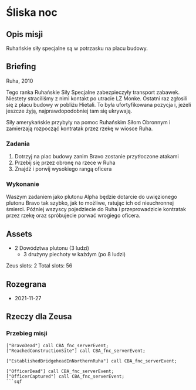 # Śliska noc

## Opis misji

Ruhańskie siły specjalne są w potrzasku na placu budowy.

## Briefing

Ruha, 2010

Tego ranka Ruhańskie Siły Specjalne zabezpieczyły transport zabawek. Niestety straciliśmy z nimi kontakt po utracie LZ Monke. Ostatni raz zgłosili się z placu budowy w pobliżu Hietali. To była ufortyfikowana pozycja i, jeżeli jeszcze żyją, najprawdopodobniej tam się ukrywają.

Siły amerykańskie przybyły na pomoc Ruhańskim Siłom Obronnym i zamierzają rozpocząć kontratak przez rzekę w wiosce Ruha.

### Zadania

1. Dotrzyj na plac budowy zanim Bravo zostanie przytłoczone atakami
2. Przebij się przez obronę na rzece w Ruha
3. Znajdź i porwij wysokiego rangą oficera

### Wykonanie

Waszym zadaniem jako plutonu Alpha będzie dotarcie do uwięzionego plutonu Bravo tak szybko, jak to możliwe, ratując ich od nieuchronnej śmierci. Później wszyscy pojedziecie do Ruha i przeprowadzicie kontratak przez rzekę oraz spróbujecie porwać wrogiego oficera.

## Assets

- 2 Dowództwa plutonu (3 ludzi)
  - 3 drużyny piechoty w każdym (po 8 ludzi)

Zeus slots: 2
Total slots: 56

## Rozegrana

- 2021-11-27

## Rzeczy dla Zeusa

### Przebieg misji

```sqf
["BravoDead"] call CBA_fnc_serverEvent;
["ReachedConstructionSite"] call CBA_fnc_serverEvent;

["EstablishedBridgeheadInNorthernRuha"] call CBA_fnc_serverEvent;

["OfficerDead"] call CBA_fnc_serverEvent;
["OfficerCaptured"] call CBA_fnc_serverEvent;
```sqf
